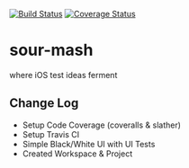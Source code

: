 [![Build Status](https://travis-ci.org/jameseisenhauer/sour-mash.svg?branch=master)](https://travis-ci.org/jameseisenhauer/sour-mash)
[![Coverage Status](https://coveralls.io/repos/github/jameseisenhauer/sour-mash/badge.svg?branch=master)](https://coveralls.io/github/jameseisenhauer/sour-mash?branch=master)

# sour-mash
where iOS test ideas ferment

## Change Log
* Setup Code Coverage (coveralls & slather)
* Setup Travis CI
* Simple Black/White UI with UI Tests
* Created Workspace & Project
